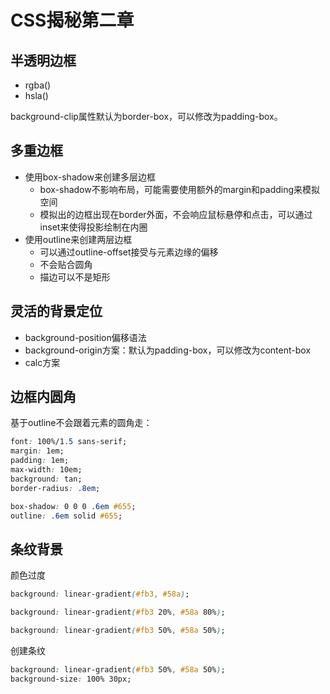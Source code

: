 # CSS揭秘第二章
## 半透明边框
- rgba()
- hsla()

background-clip属性默认为border-box，可以修改为padding-box。

## 多重边框
- 使用box-shadow来创建多层边框
	- box-shadow不影响布局，可能需要使用额外的margin和padding来模拟空间
	- 模拟出的边框出现在border外面，不会响应鼠标悬停和点击，可以通过inset来使得投影绘制在内圈
- 使用outline来创建两层边框
	- 可以通过outline-offset接受与元素边缘的偏移
	- 不会贴合圆角
	- 描边可以不是矩形

## 灵活的背景定位
- background-position偏移语法
- background-origin方案：默认为padding-box，可以修改为content-box
- calc方案

## 边框内圆角
基于outline不会跟着元素的圆角走：
``` css
font: 100%/1.5 sans-serif;
margin: 1em;
padding: 1em;
max-width: 10em;
background: tan;
border-radius: .8em;

box-shadow: 0 0 0 .6em #655;
outline: .6em solid #655;
```

## 条纹背景
颜色过度
``` css
background: linear-gradient(#fb3, #58a);

background: linear-gradient(#fb3 20%, #58a 80%);

background: linear-gradient(#fb3 50%, #58a 50%);
```

创建条纹
``` css
background: linear-gradient(#fb3 50%, #58a 50%);
background-size: 100% 30px;
```
